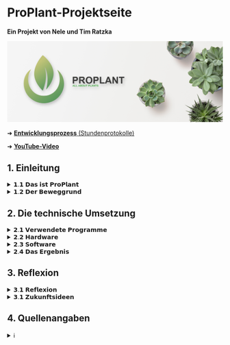 # ProPlant-Projektseite
**Ein Projekt von Nele und Tim Ratzka**

<img src="images/proplant_banner.png" width="1200" alt="Proplant-Banner">

➜ <a href="https://github.com/NTCR7/ProPlant/blob/main/Studenprotokoll.md">**Entwicklungsprozess** (Stundenprotokolle)</a>

➜ <a href="https://youtu.be/4X6rJNSYpKE">**YouTube-Video**</a> 

## 1. Einleitung
<details>
<summary>𝟭.𝟭 𝗗𝗮𝘀 𝗶𝘀𝘁 𝗣𝗿𝗼𝗣𝗹𝗮𝗻𝘁</summary>
Mit ProPlant haben wir ein Produkt entwickelt, welches für die Überwachung der Gesundheit von Zimmerpflanzen zuständig ist. Dementsprechend wurde ProPlant mit verschiedenen Sensoren ausgestattet, um Daten zu überwachen. 
 
Besonders die Zufuhr von Wasser ist essenziell für das Überleben einer Pflanze. Es ist verantwortlich für den Zelldruck, den Nährstofftransport und stellt einen Bestandteil der Fotosynthese dar. ProPlant verfügt daher über einen Bodenfeuchtigkeitssensor, der entsprechende Daten sammelt. 
 
Ebenso bildet die Luft einen entscheidenen Einflussfaktor ab, den es zu regulieren gilt. Das Produkt überwacht daher die Temperatur, die Feuchtigkeit und den CO₂-Gehalt der Umgebung. So kann ein Vertrocknen oder Schimmel rechtzeitig verhindert werden. Der CO₂-Gehalt ist für die menschliche Gesundheit zu überwachen. Nämlich kann die Pflanze bei Nacht ohne Licht keine Fotosynthese betreiben, sondern sichert ihre Energiezufuhr durch Zellatmung. Dabei entsteht CO₂ als Abfallprodukt. Hegt man als besonderer Pflanzenliebhaber mehrere Pflanzen zuhause ohne regelmäßig durchzulüften, kann der erhöhte CO₂-Gehalt für den Menschen ungesund werden. Auch genrell ist der CO₂-Gehalt in der Luft für uns Menschen wichtig.

Anschließend bewertet ProPlant die Pflanzenwerte als gut oder schlecht. Der jeweilige Status wird anschließend auf einem Display wiedergegeben. So kann der Benutzer die Situation richtig einschätzen und festellen, wenn Handlungsbedarf besteht.
</details>


<details>
<summary>𝟭.𝟮 𝗗𝗲𝗿 𝗕𝗲𝘄𝗲𝗴𝗴𝗿𝘂𝗻𝗱</summary>
Wir leben in einer modernisierten Welt, die beständig nach Innovation und Verbesserung strebt. Bahnbrechende Erkenntnisse werden schnell in den Alltag eines Jeden 
integriert, sodass der Mensch lernen muss, sich diesen anzupassen. Gesundheit, Wohlstand oder auch die Möglichkeit nach Großem zu streben, sind positive Errungenschaften, die sich für einen grossen Teil der Gesellschaft als selbstverständlich etabliert haben.

Viel bedeutsamer ist hingegen die menschliche Augabe und Verpflichtung, sich manchen Umständen dieser Innovation zu beugen. Unteranderm muss das Individuum immer 
schneller und besser funktionieren, während es sich einem Grossenganzen fügt. 
Die Bereitschaft dem nachzugehen, muss jeder Mensch verkörpern, der in unserer Leistungsgesellschaft einen Platz einnehmen will. Somit ensteht jedoch für viele ein Alltag geprägt von Stress. Denn in unserer Welt wird Zeit zur neuen Kostbarkeit. Oft drängt es uns daher zu einer Auszeit von genau diesem Alltag. Wir wollen dieser lauten, vorbeirauschenden Welt entkommen. 

ProPlant - unser Projekt, beschäftigt sich mit einem Aspekt, um dieser Problematik der modernen Welt entgegzuwirken und zu entlasten. Zahlreiche Studien haben bewiesen, dass sich Pflanzen positiv auf die psychische Gesundheit auswirken. Sie erinnern uns an die Natur, welche das genaue Gegenteil einer grauen und gehetzten Arbeitswelt ist. Nicht ohne Grund lindert der Anblick von Pflanzen also Stress. Dies ist eine Option, sich der modernisierten Welt zu entziehen. 

Doch wie bereits angsprochen, ist ein großes Problem unsere Zeit. Manchmal scheint man einfach nie genug zu schaffen. Und dann soll noch Zeit sein, sich 
um eine Pflaze zu kümmern? Mit ProPlant wollen wir diesen Störfaktor ausklammern und einen Helfer bereitstellen. Denn ProPlant sammelt sorgfältig alle Daten, die
über die Gesundheit einer Pflaze bestimmen und wertet diese zuverlässig aus. So weiß der Besitzer nach einem Blick auf das Display, ob die Pflanze beispielsweise Wasser nötig hat. Schnell und unkompliziert.

Uns war es wichtig, mit unserem Projekt Impulse zu setzen in Richtung einer Innovation, die den Alltag erleichtert. Denn auch solche Errungenschaften sollten in der 
Gesellschaft integriert werden.
</details>



## 2. Die technische Umsetzung
<details>
<summary>𝟮.𝟭 𝗩𝗲𝗿𝘄𝗲𝗻𝗱𝗲𝘁𝗲 𝗣𝗿𝗼𝗴𝗿𝗮𝗺𝗺𝗲</summary>

#### <a href="https://www.arduino.cc/"><img src="images/arduino_logo.png" width="25" alt="Arduino-Logo"></a></a> *Die Grundlage - der Arduino*
Das Fundament unseres Projektes stellt der Arduino UNO dar, denn ProPlant ist ein Physical computing Projekt. Vereinfacht involviert Physical computing interaktive
Systeme, die die Welt wahrnehmen und auf sie reagieren. Die Sensoren sammeln in unserem Fall Daten über eine Pflanze und  gegben sie an das System weiter. Dadurch wird
eine Reaktion ausgelöst. ProPlant zeigt nach der Auswertung dementsprechend einen Status auf dem Display an. Der Arduino vereint deshalb Soft- und Hardware. 

Die <a href="https://store.arduino.cc/products/arduino-uno-rev3">Hardware</a> besteht aus einer Platine mit Mikrocontroller, dem Herz des Boards. Diesen gilt es anzusteuern. Dies ist durch die 14 "Digital"-Pins und  6 "Analog"-Pins 
möglich, die für Signaleingänge und -ausgänge zuständig sind. Um den Mikrocontroller per Software zu programmieren und die Daten zu übertragen, ist ein USB-Anschluss
vorhanden, welcher mit einem Pc verbunden werden kann. 

Die <a href="https://www.arduino.cc/en/software">Arduino-Software</a> stellt die andere Hauptkompenente dar. Diese kann durch Programmiersprachen, angeleht an C, C++ und Java, genutzt werden.

#### <a href="https://fritzing.org/"><img src="https://upload.wikimedia.org/wikipedia/commons/c/c1/Fritzing_Software_Logo_Batch.png" width="20" alt="Fritzing-Logo"></a><a href="https://fritzing.org/"> *fritzing*</a>
Physical-Computing Projekte erfordern die richtige Verkabelung der einzelnen Komponenten, um zu funktionieren. Jedoch ist jedes Projekt anderes und benötigt eine
individuelle Umsetzung, um auf die Bedürfnisse zugeschnitten zu sein. Bei komplexeren Projekten kann die eigene Schaltung schnell unübersichtlich und verkompliziert werden. Fritzing unterstützt dabei die digitale Visualisierung der Verkabelungen und wirkt so als Ordnungsfaktor. Aus einer Vielzahl elektronischer Bauteile kann die Schaltung am PC vorgefertigt und veranschaulicht werden. Somit dient die freie Software auch als Dokumentationstool.

#### <a href="https://github.com/"><img src="https://is4-ssl.mzstatic.com/image/thumb/Purple122/v4/f3/01/f2/f301f26d-fe81-18c0-5684-c80369b7d9af/AppIcon-0-1x_U007emarketing-0-7-0-85-220.png/350x350.png?" width="20" alt="GitHub-Logo"></a><a href="https://github.com/"> *GitHub*</a>
Github dient zur Softwareverwaltung und lässt sich gleichzetig als soziales Netzwerk für Entwickler charakterisieren. Somit wird die zeitgleiche Zusammenarbeit an Projekten und das Festhalten der Ergebnisse möglich. Für unser Projekt erfolgte die Dokumentation in Form von Stundenprotokollen und die Plattform diente zur Projektdarstellung.
 
</details>



<details>
<summary>𝟮.𝟮 𝗛𝗮𝗿𝗱𝘄𝗮𝗿𝗲</summary>
Die Hardware besteht bei ProPlant aus dem Arduino UNO, den Sensoren, einem LCD Display und einem Taster. Die Integrierung der einzelnen Bestandteile und ihre Verkabelung wird im Folgenden näher erleutert.
  
#### <a href="https://www.reichelt.de/de/de/entwicklerboards-feuchtesensor-bodenfeuchte--debo-cap-sens-p223620.html?PROVID=2788&gclid=EAIaIQobChMIpLGoyrO1-wIV7hkGAB0JYw15EAQYAyABEgJH_vD_BwE&&r=1">*Der Bodenfeuchtigkeitssensor (Capacitive Soil Moisture Sensor v2.0)*</a>
Dieser Sensor macht sich den dielektrischen Kontrast zwischen Wasser und Boden zu Nutze. Dabei wird die Kapazität der Erde gemessen, die sich durch Feuchtigkeit
verändert. Dies wird dann zu einem Wert umgewandelt, den der Arduino empfangen kann. 
Der Sensor muss mit GND verbunden werden, was für Ground steht. Denn hier ist das Potential 0 und das gleiche Bezugspotential wird verwendet, was die korrekte 
Funktion gewährleistet. Darüber hinaus wird der Sensor mit einem der Analog-Pins verbunden, damit der Arduino das analoge Signal des Sensors empfangen kann.
  <details>
    <summary>Konkrete Verkabelung</summary>
    <img src="images/wiring-capacitive-soil-moisture-sensor.png" width="1200" alt="Bodenfeuchtigkeitssensor">
    </details>
 
#### <a href="https://t1p.de/jsotj">*Das LCD*</a>
Das Display dient zur Anzeige der pflanzlichen Gesundheit und spiegelt die Software wieder. Die Flüssigkristalle innerhalb ändern je nach Ausrichtung die Polarisationsebene des Lichts. Dieser Effekt wird durch das elektrische Feld beeinflusst.
  <details>
   <summary>Konkrete Verkabelung</summary>
   <img src="images/wiring-lcd.png" width="1200" alt="Bodenfeuchtigkeitssensor">
   </details>
  
#### <a href="https://t1p.de/2uv02">*Der Luftemperatur- und Feuchtigkeitssensor (DHT22 AM2302)*</a>
Dieser Sensor ist in der Lage, Luftfeuchte als auch die -temperatur zu messen. Zur Messung der Luftfeuchtigkeit befindet sich ein feuchtigkeitshaltendes Substrat zwische zwei Elektroden. Wenn sich die Luftfeuchtigkeit ändert, verändert sich auch die Leitfähigkeit zwischen den Elektroden. Diese Widerstandsveränderung wird vom Chip erfasst und an den Arduino weitergeben.
Zur Temperaturmessung ist ein NTC-Temperaturfühler vorhanden. Auch bei diesem richtet sich der Widerstand nach dem gemessenen Wert.
   <details>
   <summary>Konkrete Verkabelung</summary>
   <img src="images/wiring-DHT22.png" width="1200" alt="Bodenfeuchtigkeitssensor">
   </details>
 
#### <a href="https://t1p.de/9du7c">*Der Luftsensor für den CO₂-Gehalt (MQ-135 Gassensor)*</a>
Der MQ-135 Gas Sensor bestimmt die Konzentration von Gasen und beruft sich auf chemische Reaktionen. Gase in der Nähe der Elektroden des Sensors reagieren mit den Chemikalien auf den Elektroden. Dies bewirkt eine Änderung des elektrischen Widerstands, was zu einem Konzentrationswert verabeitet werden kann. Für unser Projekt wird der CO₂-Gehalt gemessen.
  <details>
  <summary>Konkrete Verkabelung</summary>
  <img src="images/wiring-MQ135-module.png" width="1200" alt="Bodenfeuchtigkeitssensor">
  </details>
 
#### *Der Taster*
Um die Benutzerfreundlichkeit zu erhöhen, haben wir einen noch einen Taster dazugenommen. Denn dieser fungiert als Impulsgeber, um einen neuen Prozess zu aktivieren. Zudem springt der Taster nachdem der Prozess durchlaufen ist, wieder zurück in seine Ausgangsstellung. Bei ProPlant wird im ungedrückten Zustand nacheinander der Zustand jedes Einflussfaktors angezeigt. Somit können alle Reguliergrößen im Blick behalten werden. Möchte man weitere Informationen über die konkrete Lage erlangen, kann der Taster gedrückt gehalten werden. Nun wird statt einer Auswertung von gut oder schlecht der konkrete Messwert wie die Temperatur in Grad Celsius angezeigt. Für die anderen Einflussgrößen werden Prozente wiedergegeben. So kann der Benutzer bei Bedarf feststellen, wie großer Handlungsbedarf tatsächlich besteht. Wurden alle Werte angezeigt, wird wie gewohnt wieder der Zustand der Pflanze auf dem Display wiedergegeben.
   <details>
   <summary>Konkrete Verkabelung</summary>
   <img src="images/wiring-taster.png" width="1200" alt="Bodenfeuchtigkeitssensor">
   </details>
 
</details>


<details>
<summary>𝟮.𝟯 𝗦𝗼𝗳𝘁𝘄𝗮𝗿𝗲</summary>
Nun haben wir ein System aus Sensoren, dem Arduinio, einem LCD Display und einem Taster vorliegen. Aber erst durch die Software kann die gewünschte Funktionsweise erzielt werden. Bei ProPlant sammeln die Sensoren Werte, welche zuerst zur Kontrolle im seriellen Monitor wiedergeben werden. Diese Werte werden als Variablen gespeichert und mithilfe von Intervallen bewertet. Auf dem LCD wird die jeweilige Bewertung als "good" oder "!bad!" angezeigt. Hinzu kommt noch der Taster, welcher dafür zuständig ist, zwischen der Auswertung und den konkreten Werten zu wechseln.
Der Code und seine Funktion wird im Folgenden erläutert.

```c
//  _____           _____  _             _                       _       _                _ 
// |  __ \         |  __ \| |           | |                     | |     (_)              | |
// | |__) | __ ___ | |__) | | __ _ _ __ | |_      _____  ___ __ | | __ _ _ _ __   ___  __| |
// |  ___/ '__/ _ \|  ___/| |/ _` | '_ \| __|    / _ \ \/ / '_ \| |/ _` | | '_ \ / _ \/ _` |
// | |   | | | (_) | |    | | (_| | | | | |_    |  __/>  <| |_) | | (_| | | | | |  __/ (_| |
// |_|   |_|  \___/|_|    |_|\__,_|_| |_|\__|    \___/_/\_\ .__/|_|\__,_|_|_| |_|\___|\__,_|
//                                                        | |
//                                                        |_|
//
// Einbinden von Bibliotheken für DHT22-Sensor und I2C-LCD-Display
#include <DHT.h>
#include "LiquidCrystal_I2C.h"

// Definieren der Konstante DHTPIN mit dem Wert 2, die den Anschluss-Pin angibt
#define DHTPIN 2

// Definieren der Konstante DHTTYPE, welche den Sensortyp (DHT22) angibt
#define DHTTYPE DHT22

// Erstellung eines neues DHT-Objekt und Initilaisierung mit "DHTPIN" und "DHTTYPE"
DHT dht(DHTPIN, DHTTYPE);

// Initialisierung I2C-LCD-Displays [Adresse 0x3F & Größe 16(Felder)x2(Zeilen)]
LiquidCrystal_I2C lcd(0x3F,16,2);

// Konstante für trockenen & feuchten Boden (wichtig zur Kalibrierung der Bodenfeuchtigkeit)
const int dry = 517;
const int wet = 231;

// Initialisierungsfunktion - wird einmalig zu Beginn des Skripts ausgeführt
void setup()
{
  // Initialisierung der seriellen Kommunikation mit 9600 Baud (Anzahl der Datenbits pro Sekunde)
  Serial.begin(9600);

  // Initialisierung DHT-Sensor
  dht.begin();

  // Initialisierung LCD-Display
  lcd.init();

  //Hintergrundbeleuchtung des LCD-Displays einschalten
  lcd.backlight();

  // Pin 7 als Eingang für Taster konfigurieren
  pinMode (7, INPUT) ;
}


// Hauptfunktion - wird immer wieder wiederholt, wenn das Skript ausgeführt wird
void loop()
{
  // Digitalen Eingang am Pin 7 auslesen und Wert in der Variable "SchalterZustand" speichern
  int SchalterZustand = digitalRead(7);

  // Analogen Eingang durch Feuchtigkeitssensor an Pin 0 auslesen und Wert in der Variable "sensorVal" speichern
  int soilraw = analogRead(A0);

  // Konvertiere den Eingangswert in Prozent um die Bodenfeuchtigkeit darzustellen, dabei sind wet und dry, minimale und maximale Werte.
  // Diese neuen Werte werden zudem in der Variablen "percentageHumidity" gespeichert
  int soilpercentage = map(soilraw, wet, dry, 100,0);

  // Bodenfeuchtigkeitswert über serielle Schnittstelle ausgeben
  Serial.print(String("SoilMoisture: ")+(soilpercentage)+"%  |  ");

  // DHT-Sensor auslesen und Feuchtigkeit in der Variablen "airhumi" speichern 
  float airhumi  = dht.readHumidity();

  // DHT-Sensor auslesen und Temperatur in der Variablen "tempC" speichern
  float tempC = dht.readTemperature();

  // Prüfen, ob der DHT-Sensor korrekt ausgelesen werden konnte - isnan bedeutet "is not a number"
  if (isnan(airhumi) || isnan(tempC))
  {
    // Falls nötig Fehlermeldung über serielle Schnittstelle ausgeben
    Serial.println("error DHT");
  }
  else
  {
    // Luftfeuchtigkeit über serielle Schnittstelle ausgeben
    Serial.print(String("AirHumidity: ")+(airhumi)+"%  |  ");

    // Lufttemperatur über serielle Schnittstelle ausgeben
    Serial.print(String("AirTemperature: ")+(tempC)+"°C  |  ");
  }
  
  // Analogen Eingang am Pin 2 auslesen und Wert in der Variable "MQValue" speichern
  int MQValue = analogRead(2);

  // CO2-Wert über serielle Schnittstelle ausgeben
  Serial.print(String("AirCO2: ")+(MQValue)+"PPM\n");
  
  // Wenn der Taster nicht gedrückt wird, good/!bad! für Bodenfeuchtigkeit, Luftfeuchtigkeit, Lufttemperatur & Luftqualität anzeigen
  if (SchalterZustand == 0)
    {
    // Text "ProPlant soil" auf Zeile 0 des LCD-Displays ausgeben
    lcd.setCursor(0,0);
    lcd.print ("ProPlant soil");
    
    // Text "moisture:" auf Zeile 1 des LCD-Displays ausgeben
    lcd.setCursor(0,1);
    lcd.print ("moisture: ");

    // Stelle für nächste Ausgabe
    lcd.setCursor(10,1);

    // Wenn der Bodenfeuchtigkeitswert im guten Bereich liegt, Text "good" ausgeben
    if ((soilpercentage > 20) && (soilpercentage < 60))  lcd.print("good     ");

    // Wenn der Bodenfeuchtigkeitswert im kritischen Bereich liegt, Text "!bad!" ausgeben
    if (soilpercentage < 20) lcd.print("!bad!     ");
    if (soilpercentage > 60) lcd.print("!bad!     ");

    // Ausgabe für 3 sec
    delay(3000);


    // Text "ProPlant air" in Zeile 0 auf LCD-Display ausgeben
    lcd.setCursor (0,0);
    lcd.print ("ProPlant air ");

    // Text "moisture:" auf Zeile 1 des LCD-Displays ausgeben
    lcd.setCursor(0,1);
    lcd.print ("moisture: ");

    // Stelle für nächste Ausgabe
    lcd.setCursor (10,1);

    // Wenn der Lufttemperaturwert im guten Bereich liegt, Text "good" ausgeben
    if ((airhumi > 55) && (airhumi < 75))  lcd.print("good     ");

    // Wenn der Lufttemperaturwert im kritischen Bereich liegt, Text "!bad!" ausgeben
    if (airhumi < 75) lcd.print("!bad!     ");
    if (airhumi > 55) lcd.print("!bad!     ");

    // Ausgabe für 3 sec
    delay(3000);


    // Text "temp:" auf Zeile 1 des LCD-Displays ausgeben
    lcd.setCursor (0,1);
    lcd.print ("temp: ");

    // Stelle für nächste Ausgabe
    lcd.setCursor (6,1);

    // Wenn der Lufttemperaturwert im guten Bereich liegt, Text "good" ausgeben
    if ((tempC > 16) && (tempC < 24))  lcd.print("good     ");

    // Wenn der Lufttemperaturwert im kritischen Bereich liegt, Text "!bad!" ausgeben
    if (tempC < 16) lcd.print("!bad!     ");
    if (tempC > 24) lcd.print("!bad!     ");

    // Ausgabe für 3 sec
    delay(3000);


    // Text "CO2:" auf Zeile 1 des LCD-Displays ausgeben
    lcd.setCursor (0,1);
    lcd.print ("CO2: ");

    // Stelle für nächste Ausgabe
    lcd.setCursor (5,1);

    // Wenn der Lufttemperaturwert im guten Bereich liegt, Text "good" ausgeben
    if (MQValue < 1000) lcd.print("good     ");

    // Wenn der Luftqualitätswert im kritischen Bereich liegt, Text "!bad!" ausgeben
    if (MQValue > 1000) lcd.print("!bad!     ");
    

    // Ausgabe für 3 sec
    delay(3000);
  }

  // Wenn der Taster gedrückt wird, alle reinen Werte der Sensoren anzeigen (selbe Reihenfolge)
  if (SchalterZustand == 1)
    {
    // Text "ProPlant soil" in Zeile 0 des LCD-Displays ausgeben
    lcd.setCursor (0,0);
    lcd.print ("ProPlant soil");

    // Text "moisture:" in Zeile 1 des LCD-Displays ausgeben
    lcd.setCursor(0,1);
    lcd.print ("moisture: ");

    // Stelle für nächste Ausgabe
    lcd.setCursor(10,1);

    // rohe Bodenfeuchtigkeit ausgeben
    lcd.print(String(soilpercentage)+"%     ");

    // Ausgabe für 3 sec
    delay(3000);


    // Text "ProPlant air " in Zeile 0 des LCD-Display ausgeben
    lcd.setCursor (0,0);
    lcd.print ("ProPlant air ");

    // Text "moisture:" in Zeile 1 des LCD-Displays ausgeben
    lcd.setCursor(0,1);
    lcd.print ("moisture: ");

    // rohe Luftfeuchtigkeit ausgeben
    lcd.setCursor (10,1);
    lcd.print (String(airhumi)+"%     ");

    // Ausgabe für 3 sec
    delay(3000);


    // Stelle für nächste Ausgabe
    lcd.setCursor (0,1);

    // Text "temp:" in Zeile 1 des LCD-Displays ausgeben
    lcd.print ("temp: ");
    lcd.setCursor (6,1);

    // rohe Luftfeuchtigkeit ausgeben
    lcd.print (String(tempC)+" C     ");
    
    // Ausgabe für 3 sec
    delay(3000);


    // Stelle für nächste Ausgabe
    lcd.setCursor (0,1);

    // Text "CO2" in Zeile 1 des LCD-Displays ausgeben
    lcd.print ("CO2: ");

    // rohe Luftfeuchtigkeit ausgeben
    lcd.setCursor (5,1);
    lcd.print (String(MQValue)+" PPM     ");

    // Ausgabe für 3 sec
    delay(3000);
  }
}
```      
</details>


 
<details>
<summary>𝟮.𝟰 𝗗𝗮𝘀 𝗘𝗿𝗴𝗲𝗯𝗻𝗶𝘀</summary>
 
#### *Code*
Unter Verwendung der
<a href="https://www.arduino.cc/reference/en/libraries/liquidcrystal-i2c/"> LiquidCristal library</a>,
<a href="https://www.arduino.cc/reference/en/libraries/dht-sensor-library/">DHT libary</a>
und
<a href="https://www.arduinolibraries.info/libraries/adafruit-unified-sensor">Adafruit Unified Sensor library</a> 
ist dies unser funktionfähiger Code:
  
```c
//  _____           _____  _             _   
// |  __ \         |  __ \| |           | |  
// | |__) | __ ___ | |__) | | __ _ _ __ | |_ 
// |  ___/ '__/ _ \|  ___/| |/ _` | '_ \| __|
// | |   | | | (_) | |    | | (_| | | | | |_ 
// |_|   |_|  \___/|_|    |_|\__,_|_| |_|\__|
//
#include <DHT.h>
#include "LiquidCrystal_I2C.h"
#define DHTPIN 2
#define DHTTYPE DHT22
DHT dht(DHTPIN, DHTTYPE);
LiquidCrystal_I2C lcd(0x3F,16,2);
const int dry = 517;
const int wet = 231;

void setup()
{
  Serial.begin(9600);
  dht.begin();
  lcd.init();
  lcd.backlight();
  pinMode (7, INPUT) ;
}

void loop()
{
  int SchalterZustand = digitalRead(7);
  int soilraw = analogRead(A0);
  int soilpercentage = map(soilraw, wet, dry, 100,0);
  Serial.print(String("SoilMoisture: ")+(soilpercentage)+"%  |  ");
  float airhumi  = dht.readHumidity();
  float tempC = dht.readTemperature();
  if (isnan(airhumi) || isnan(tempC))
  {
    Serial.println("error DHT");
  }
  else
  {
    Serial.print(String("AirHumidity: ")+(airhumi)+"%  |  ");
    Serial.print(String("AirTemperature: ")+(tempC)+"°C  |  ");
  }

  int MQValue = analogRead(2);
  Serial.print(String("AirCO2: ")+(MQValue)+"PPM\n");

  if (SchalterZustand == 0)
    {
    lcd.setCursor(0,0);
    lcd.print ("ProPlant soil");
    lcd.setCursor(0,1);
    lcd.print ("moisture: ");
    lcd.setCursor(10,1);
    if ((soilpercentage > 20) && (soilpercentage < 60))  lcd.print("good     ");
    if (soilpercentage < 20) lcd.print("!bad!     ");
    if (soilpercentage > 60) lcd.print("!bad!     ");
    delay(3000);
    lcd.setCursor (0,0);
    lcd.print ("ProPlant air ");
    lcd.setCursor(0,1);
    lcd.print ("moisture: ");
    lcd.setCursor (10,1);
    if ((airhumi > 55) && (airhumi < 75))  lcd.print("good     ");
    if (airhumi < 75) lcd.print("!bad!     ");
    if (airhumi > 55) lcd.print("!bad!     ");
    delay(3000);
    lcd.setCursor (0,1);
    lcd.print ("temp: ");
    lcd.setCursor (6,1);
    if ((tempC > 16) && (tempC < 24))  lcd.print("good     ");
    if (tempC < 16) lcd.print("!bad!     ");
    if (tempC > 24) lcd.print("!bad!     ");
    delay(3000);
    lcd.setCursor (0,1);
    lcd.print ("CO2: ");
    if (MQValue < 1000) lcd.print("good     ");
    if (MQValue > 1000) lcd.print("!bad!     ");
    lcd.setCursor (5,1);
    delay(3000);
  }
  if (SchalterZustand == 1)
    {
    lcd.setCursor (0,0);
    lcd.print ("ProPlant soil");
    lcd.setCursor(0,1);
    lcd.print ("moisture: ");
    lcd.setCursor(10,1);
    lcd.print(String(soilpercentage)+"%     ");
    delay(3000);
    lcd.setCursor (0,0);
    lcd.print ("ProPlant air ");
    lcd.setCursor(0,1);
    lcd.print ("moisture: ");
    lcd.setCursor (10,1);
    lcd.print (String(airhumi)+"%     ");
    delay(3000);
    lcd.setCursor (0,1);
    lcd.print ("temp: ");
    lcd.setCursor (6,1);
    lcd.print (String(tempC)+" C     ");
    delay(3000);
    lcd.setCursor (0,1);
    lcd.print ("CO2: ");
    lcd.setCursor (5,1);
    lcd.print (String(MQValue)+" PPM     ");
    delay(3000);
  }
}
```  
 
#### <a href="https://youtu.be/4X6rJNSYpKE"><img src="images/youtube-logo.png" width="20" alt="YouTube-Logo"></a><a href="https://youtu.be/4X6rJNSYpKE"> *Video des funktionsfähigen Endproduktes*</a>
Aufgrund von fehlenden Breadboards und Kabeln konnten wir die Umsetzung der Verkabelung nicht noch weiter optimieren. Das Produkt als Ganzes im Video stellt momentan einen Prototypen dar. So sind die wichtigsten Grundgedanken jedoch verankert: Eine Powerbank zur Mobilität, das LCD eingelassen in der Hülle für optische Einheit und
das Außenliegen von Sensoren. Der Bodenfeuchtigkeitssensor kann in den Boden der Pflanze gesteckt werden und die Luftsensoren erfassen außerhalb der Produkthülle die Daten nähstmöglich zur Pflanze.

</details>


## 3. Reflexion
<details>
<summary>𝟯.𝟭 𝗥𝗲𝗳𝗹𝗲𝘅𝗶𝗼𝗻</summary>
Zwei Schüler ohne jegliche Programmierkenntnisse, jedoch getrieben von der Faszination, die eigene Idee umsetzen zu wollen. Dies fasst die Ausgangslage unseres
Projektes zusammen. Unsere Idee stand schnell fest, doch wie die Umsetzung zu gestalten war, bereitete uns Probleme. So mussten wir uns erst informieren, was überhaupt 
benötigt wird, um ein funktionierendes Produkt zu erschaffen. Vorerst gingen wir davon aus, die Werte als Benachrichtigung an ein anderes Gerät weiterleiten zu können.
 
Ohne Vorkenntnisse warf dies Fragen auf wie: Mit welchem Programm können die Werte ausgewertet werden? Müssen die Daten zwischengespeichert werden? Durch das Aneignen von Informationen wurde also klar, dass eine Datenbank benötigt wird. Doch so eine neue Erkenntnis führte uns zu weiteren Unklarheiten. Wie erstelle ich eine Datenbank? Wie binde ich diese ein? Bald mussten wir feststellen, dass wir wie anfänglich gedacht, unsere Idee nicht umsetzen können. Zumal diese ein RaspberryPi
benötigt hätte. 

So ging ärgerlicherweise Arbeit verloren, doch durch die Abänderung war unserer Rahmen greifbarer. Mit dem Arduino kamen wir fortan gut zurecht und konnten unser Projekt Schritt für Schritt visualisieren. Grundkenntnisse wie die Verwendung von if clauses oder die Einbindung von Variablen und Intervallen und vieles mehr konnten wir erlenen und anwenden. 
 
Mit diesem Grundwissen konnten wir schließlich knobeln, überlegen und verbessern, sodass wir eigenständig arbeiten konnten. Mit der eigenen Motivation ging nun auch der Spaß am Umdenken einher. Schlussendlich zahlte sich die Arbeitsbereitschaft und die Spätschichten vor dem PC zuhause auch in unserem Projekt aus. 

Ohne Vorkenntnisse ist es uns gelungen ein Projekt zu verwirklichen, welches eine Komplexität aufweist, die im Alltag tatsächlich nützlich ist. Unsere eigenen Anprüche 
konnten wir somit erfüllen. Nachhaltig konnten wir dabei auch wichtige Kenntnisse für das generelle Programmieren mitnehmen.
</details>


<details>
<summary>𝟯.𝟭 𝗭𝘂𝗸𝘂𝗻𝗳𝘁𝘀𝗶𝗱𝗲𝗲𝗻</summary>
Mit unserem Projekt als Ganzes haben wir ein funktionierendes und hilfreiches Produkt für den Alltag erschaffen. Für die Zukunft schwebt uns vor, dieses Projekt
noch auszuweiten. So soll der Benutzer push-Benachrichtigungen erhalten, wenn der Zustand der Pflanze kritisch ist.
Diesbezüglich kann der Nutzer die Daten benutzerfreundlich an einem anderen Gerät einsehen. 
</details>



## 4. Quellenangaben
<details>
<summary>ℹ️</summary>
 
*Code*
 
<a href="https://www.youtube.com/@MaxTechTV1"><img src="images/youtube-logo.png" width="20" alt="YouTube-Logo"></a><a href="https://www.youtube.com/@MaxTechTV1"> MaxTechTV</a>

<a href="https://arduinogetstarted.com/tutorials/arduino-lcd-i2c"><img src="images/arduino-get-started-logo.png" width="40" alt="arduinogetstarted.com-Logo"></a><a href="https://arduinogetstarted.com/tutorials/arduino-lcd-i2c"> arduinogetstarted.com</a>

<a href="https://funduino.de/anleitung-dht11-dht22"><img src="https://funduino.de/wp-content/uploads/2022/03/FunduinoLogo_v2-2.png" width="80" alt="funduino.de-Logo"></a><a href="https://funduino.de/anleitung-dht11-dht22"> funduino.de</a>

<a href="https://github.com/"><img src="https://is4-ssl.mzstatic.com/image/thumb/Purple122/v4/f3/01/f2/f301f26d-fe81-18c0-5684-c80369b7d9af/AppIcon-0-1x_U007emarketing-0-7-0-85-220.png/350x350.png?" width="20" alt="GitHub-Logo"></a><a href="https://github.com/"> GitHub</a>
 
*Intervalle für Werte, die wir als Richtlinien verwendet haben*
 
<a href="https://www.greenwaybiotech.com/blogs/gardening-articles/how-soil-moisture-affects-your-plants-growth">optimale Bodenfeuchtigkeit</a>
 
<a href="https://www.brune.info/magazin/richtige-luftfeuchtigkeit-fuer-pflanzen/#:~:text=W%C3%A4hrend%20sich%20der%20Mensch%20bei,eine%20Feuchte%20%C3%BCber%2060%20Prozent.">optimale Luftfeuchtigkeit</a>
 
<a href="https://www.plantcaretools.com/de/temperatur-messen-zimmerpflanzen/#:~:text=Tags%C3%BCber%20ist%20eine%20Temperatur%20zwischen,32%C2%B0C.">optimale Lufttemperatur</a> 
 
<a href="https://www.dein-heizungsbauer.de/ratgeber/raumklima/co2-raumluft/">optimaler CO2-Gehalt</a> 

 
*Beschreibung der Sensoren und Bestandteile*

<a href="https://protosupplies.com/product/capacitive-soil-moisture-sensor-module/">capacitive soil moisture sensor</a>
 
<a href="https://www.lcd-module.de/knowhow.html#:~:text=LCD%20ist%20die%20Abk%C3%BCrzung%20von,Anlegen%20eines%20elektrischen%20Feldes%20beeinflusst.">LCD</a>
 
<a href="https://42project.net/dht11-dht22-sensoren-zur-messung-von-temperatur-und-feuchte-mit-dem-arduino-im-vergleich/">DHT22-Sensor</a>
 
<a href="https://www.nielit.gov.in/gorakhpur/sites/default/files/Gorakhpur/alevel_iot_13april20_SM.pdf">MQ-135 Sensor</a>
